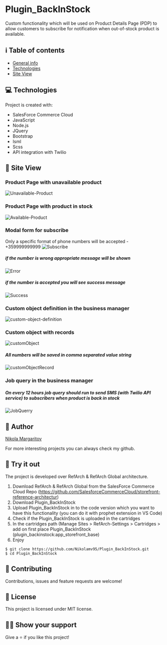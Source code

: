 # Plugin_BackInStock
Custom functionality which will be used on Product Details Page (PDP) to allow customers to subscribe for notification when out-of-stock product is available.

## ℹ️ Table of contents
* [General info](#general-info)
* [Technologies](#technologies)
* [Site View](#site-view)
	
## 💻 Technologies
Project is created with:
* SalesForce Commerce Cloud
* JavaScript
* Node.js
* JQuery
* Bootstrap
* Isml
* Scss
* API integration with Twilio

## 📲 Site View

### Product Page with unavailable product 
![Unavailable-Product](https://user-images.githubusercontent.com/75838730/150022765-e4498fc3-2e35-4814-9419-5d54f96923d4.png)

### Product Page with product in stock 
![Available-Product](https://user-images.githubusercontent.com/75838730/150022995-929f3540-5581-47a5-9ea8-e073ce7358ea.png)

### Modal form for subscribe
Only a specific format of phone numbers will be accepted - +359999999999
![Subscribe](https://user-images.githubusercontent.com/75838730/150023114-d5d4f2e0-431b-492d-a1b0-0f0566993c78.png)

##### if the number is wrong appropriate message will be shown
![Error](https://user-images.githubusercontent.com/75838730/150023421-4bd42850-c8f1-4392-8563-e507ebe188ad.png)

##### if the number is accepted you will see success message
![Success](https://user-images.githubusercontent.com/75838730/150023537-33b86458-fa40-47ac-9ea1-a98d36b39385.png)

### Custom object definition in the business manager
![custom-object-definition](https://user-images.githubusercontent.com/75838730/150023666-95f867ce-64cb-4d4a-93f2-202212d863e3.png)

### Custom object with records
![customObject](https://user-images.githubusercontent.com/75838730/150023825-0bbbf068-cb84-4084-a1b4-35e455fd6d1d.png)

##### All numbers will be saved in comma separated value string
![customObjectRecord](https://user-images.githubusercontent.com/75838730/150023837-ecc66e8d-9d1b-463b-8543-3ae481b40156.png)

### Job query in the business manager
##### On every 12 hours job query should run to send SMS (with Twilio API service) to subscribers when product is back in stock
![JobQuerry](https://user-images.githubusercontent.com/75838730/150024353-c0897881-186f-4b28-98c7-aa1b7ff15829.png)

## 👨‍ Author

[Nikola Margaritov](https://github.com/Nikolamv95)

For more interesting projects you can always check my github.

## 👀 Try it out
The project is developed over RefArch & RefArch Global architecture.
1. Download RefArch & RefArch Global from the SalesForce Commerce Cloud Repo (https://github.com/SalesforceCommerceCloud/storefront-reference-architectur)
2. Download Plugin_BackInStock
3. Upload Plugin_BackInStock in to the code version which you want to have this functionality (you can do it with prophet extension in VS Code)
4. Check if the Plugin_BackInStock is uploaded in the cartridges
5. In the cartridges path (Manage Sites > RefArch-Settings > Cartridges > add on first place Plugin_BackInStock (plugin_backinstock:app_storefront_base)
6. Enjoy

```
$ git clone https://github.com/Nikolamv95/Plugin_BackInStock.git
$ cd Plugin_BackInStock
```

## 🤝 Contributing

Contributions, issues and feature requests are welcome!

## 📝 License

This project is licensed under MIT license.

## 👨‍🚀 Show your support

Give a ⭐ if you like this project!

